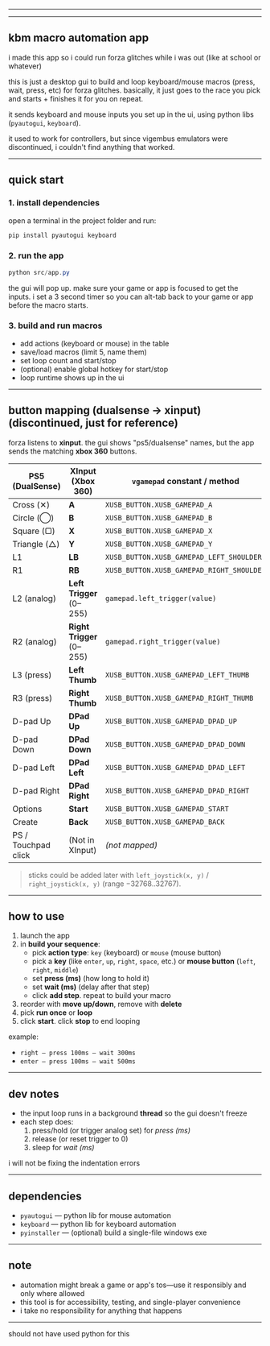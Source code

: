 
---
---

## kbm macro automation app

i made this app so i could run forza glitches while i was out (like at school or whatever)

this is just a desktop gui to build and loop keyboard/mouse macros (press, wait, press, etc) for forza glitches. basically, it just goes to the race you pick and starts + finishes it for you on repeat.

it sends keyboard and mouse inputs you set up in the ui, using python libs (`pyautogui`, `keyboard`).

it used to work for controllers, but since vigembus emulators were discontinued, i couldn't find anything that worked.

---

## quick start

### 1. install dependencies

open a terminal in the project folder and run:

```powershell
pip install pyautogui keyboard
```

### 2. run the app

```powershell
python src/app.py
```

the gui will pop up. make sure your game or app is focused to get the inputs. i set a 3 second timer so you can alt-tab back to your game or app before the macro starts.

### 3. build and run macros

- add actions (keyboard or mouse) in the table
- save/load macros (limit 5, name them)
- set loop count and start/stop
- (optional) enable global hotkey for start/stop
- loop runtime shows up in the ui


---


## button mapping (dualsense → xinput) (discontinued, just for reference)

forza listens to **xinput**. the gui shows "ps5/dualsense" names, but the app sends the matching **xbox 360** buttons.

| PS5 (DualSense)     | XInput (Xbox 360)         | `vgamepad` constant / method              |
| ------------------- | ------------------------- | ----------------------------------------- |
| Cross (✕)           | **A**                     | `XUSB_BUTTON.XUSB_GAMEPAD_A`              |
| Circle (◯)          | **B**                     | `XUSB_BUTTON.XUSB_GAMEPAD_B`              |
| Square (▢)          | **X**                     | `XUSB_BUTTON.XUSB_GAMEPAD_X`              |
| Triangle (△)        | **Y**                     | `XUSB_BUTTON.XUSB_GAMEPAD_Y`              |
| L1                  | **LB**                    | `XUSB_BUTTON.XUSB_GAMEPAD_LEFT_SHOULDER`  |
| R1                  | **RB**                    | `XUSB_BUTTON.XUSB_GAMEPAD_RIGHT_SHOULDER` |
| L2 (analog)         | **Left Trigger** (0–255)  | `gamepad.left_trigger(value)`             |
| R2 (analog)         | **Right Trigger** (0–255) | `gamepad.right_trigger(value)`            |
| L3 (press)          | **Left Thumb**            | `XUSB_BUTTON.XUSB_GAMEPAD_LEFT_THUMB`     |
| R3 (press)          | **Right Thumb**           | `XUSB_BUTTON.XUSB_GAMEPAD_RIGHT_THUMB`    |
| D-pad Up            | **DPad Up**               | `XUSB_BUTTON.XUSB_GAMEPAD_DPAD_UP`        |
| D-pad Down          | **DPad Down**             | `XUSB_BUTTON.XUSB_GAMEPAD_DPAD_DOWN`      |
| D-pad Left          | **DPad Left**             | `XUSB_BUTTON.XUSB_GAMEPAD_DPAD_LEFT`      |
| D-pad Right         | **DPad Right**            | `XUSB_BUTTON.XUSB_GAMEPAD_DPAD_RIGHT`     |
| Options             | **Start**                 | `XUSB_BUTTON.XUSB_GAMEPAD_START`          |
| Create              | **Back**                  | `XUSB_BUTTON.XUSB_GAMEPAD_BACK`           |
| PS / Touchpad click | (Not in XInput)           | *(not mapped)*                            |


> sticks could be added later with `left_joystick(x, y)` / `right_joystick(x, y)` (range −32768..32767).

---



## how to use

1. launch the app
2. in **build your sequence**:
   * pick **action type**: `key` (keyboard) or `mouse` (mouse button)
   * pick a **key** (like `enter`, `up`, `right`, `space`, etc.) or **mouse button** (`left`, `right`, `middle`)
   * set **press (ms)** (how long to hold it)
   * set **wait (ms)** (delay after that step)
   * click **add step**. repeat to build your macro
3. reorder with **move up/down**, remove with **delete**
4. pick **run once** or **loop**
5. click **start**. click **stop** to end looping

example:

- `right — press 100ms — wait 300ms`
- `enter — press 100ms — wait 500ms`

---


## dev notes

- the input loop runs in a background **thread** so the gui doesn't freeze
- each step does:
  1. press/hold (or trigger analog set) for *press (ms)*
  2. release (or reset trigger to 0)
  3. sleep for *wait (ms)*

i will not be fixing the indentation errors

---


## dependencies

- `pyautogui` — python lib for mouse automation
- `keyboard` — python lib for keyboard automation
- `pyinstaller` — (optional) build a single-file windows exe

---


## note

- automation might break a game or app's tos—use it responsibly and only where allowed
- this tool is for accessibility, testing, and single-player convenience
- i take no responsibility for anything that happens


---


should not have used python for this


